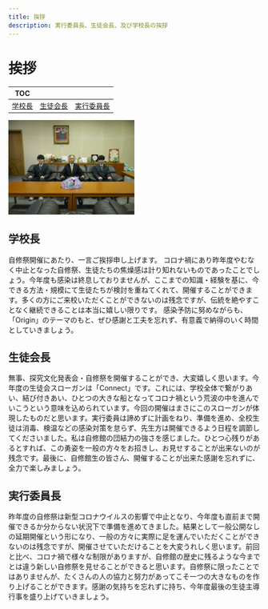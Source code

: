 ```yaml
---
title: 挨拶
description: 実行委員長、生徒会長、及び学校長の挨拶
---
```

# 挨拶
| TOC |  |  |
| ---- | ---- | ---- |
| [学校長](#school-chief) | [生徒会長](#student-president) | [実行委員長](#committee-chairman) |

<img src="/img/IMGP0007.JPG" width="50%" alt="写真">

## <a name='school-chief'></a>学校長
自修祭開催にあたり、一言ご挨拶申し上げます。
コロナ禍にあり昨年度やむなく中止となった自修祭、生徒たちの焦燥感は計り知れないものであったことでしょう。今年度も感染は終息しておりませんが、ここまでの知識・経験を基に、今できる方法・規模にて生徒たちが検討を重ねてくれて、開催することができます。多くの方にご来校いただくことができないのは残念ですが、伝統を絶やすことなく継続できることは本当に嬉しい限りです。
感染予防に努めながらも、「Origin」のテーマのもと、ぜひ感謝と工夫を忘れず、有意義で納得のいく時間としていきましょう。

## <a name='student-president'></a>生徒会長
無事、探究文化発表会・自修祭を開催することができ、大変嬉しく思います。今年度の生徒会スローガンは「Connect」です。これには、学校全体で繋がりあい、結び付きあい、ひとつの大きな船となってコロナ禍という荒波の中を進んでいこうという意味を込められています。今回の開催はまさにこのスローガンが体現したものだと思います。実行委員は諦めずに計画をねり、準備を進め、全校生徒は消毒、検温などの感染対策を怠らず、先生方は開催できるよう日程を調節してくださいました。私は自修館の団結力の強さを感じました。ひとつ心残りがあるとすれば、この勇姿を一般の方々をお招きし、お見せすることが出来ないのが残念です。最後に、自修館生の皆さん、開催することが出来た感謝を忘れずに、全力で楽しみましょう。

## <a name='committee-chairman'></a>実行委員長
昨年度の自修祭は新型コロナウイルスの影響で中止となり、今年度も直前まで開催できるか分からない状況下で準備を進めてきました。結果として一般公開なしの延期開催という形になり、一般の方々に実際に足を運んでいただくことができないのは残念ですが、開催させていただけることを大変うれしく思います。前回と比べ、コロナ禍で様々な制限がありますが、自修館の歴史に残るような今までとは違う新しい自修祭を見せることができると思います。自修祭に限ったことではありませんが、たくさんの人の協力と努力があってこそ一つの大きなものを作り上げることができます。感謝の気持ちを忘れずに持ち、今年度最後の生徒主導行事を盛り上げていきましょう。
